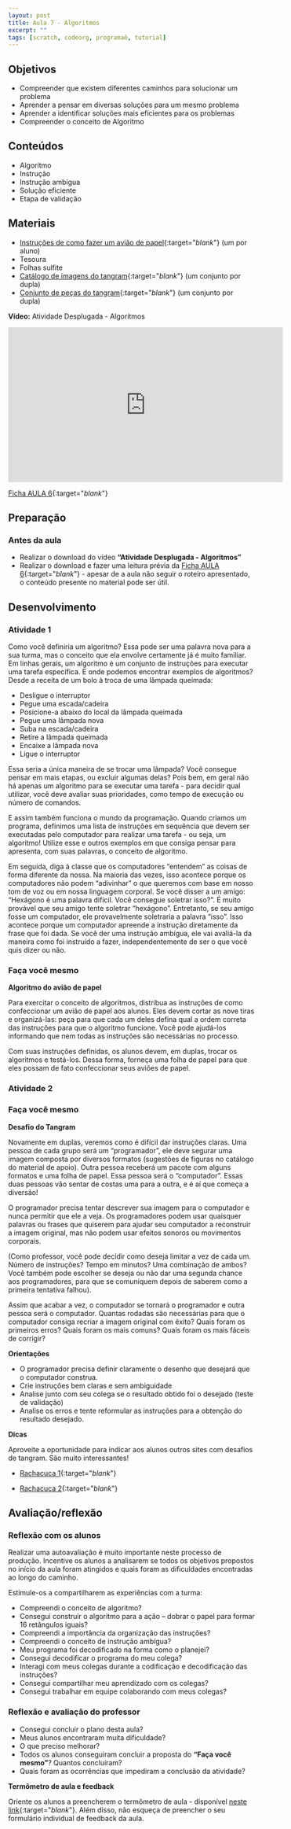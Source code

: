 ```yaml
---
layout: post
title: Aula 7 - Algoritmos
excerpt: ""
tags: [scratch, codeorg, programaê, tutorial]
---
```


## Objetivos
 - Compreender que existem diferentes caminhos para solucionar um problema
 - Aprender a pensar em diversas soluções para um mesmo problema
 - Aprender a identificar soluções mais eficientes para os problemas
 - Compreender o conceito de Algoritmo

## Conteúdos
 - Algoritmo
 - Instrução
 - Instrução ambígua
 - Solução eficiente
 - Etapa de validação

## Materiais
 - [Instruções de como fazer um avião de papel](/blocos/pdf/InstrucoesAviaoDePapel.pdf){:target="_blank_"} (um por aluno)
 - Tesoura
 - Folhas sulfite
 - [Catálogo de imagens do tangram](/blocos/pdf/CatalogoTangram.pdf){:target="_blank_"} (um conjunto por dupla)
 - [Conjunto de peças do tangram](/blocos/pdf/PecasTangram.pdf){:target="_blank_"} (um conjunto por dupla)

**Vídeo:**
Atividade Desplugada - Algoritmos

<iframe width="560" height="315" src="https://www.youtube.com/embed/gW_aPXjgBTc" frameborder="0" allowfullscreen></iframe>

[Ficha AULA 6](/blocos/pdf/Ficha%206-Algoritmos.pdf){:target="_blank_"}

## Preparação

### Antes da aula

 - Realizar o download do vídeo **“Atividade Desplugada - Algoritmos”**
 - Realizar o download e fazer uma leitura prévia da [Ficha AULA 6](/blocos/pdf/Ficha%206-Algoritmos.pdf){:target="_blank_"} - apesar de a aula não seguir o roteiro apresentado, o conteúdo presente no material pode ser útil.

## Desenvolvimento

### Atividade 1

Como você definiria um algoritmo? Essa pode ser uma palavra nova para a sua turma, mas o conceito que ela envolve certamente já é muito familiar. Em linhas gerais, um algoritmo é um conjunto de instruções para executar uma tarefa específica. E onde podemos encontrar exemplos de algoritmos? Desde a receita de um bolo à troca de uma lâmpada queimada:

- Desligue o interruptor
- Pegue uma escada/cadeira
- Posicione-a abaixo do local da lâmpada queimada
- Pegue uma lâmpada nova
- Suba na escada/cadeira
- Retire a lâmpada queimada
- Encaixe a lâmpada nova
- Ligue o interruptor

Essa seria a única maneira de se trocar uma lâmpada? Você consegue pensar em mais etapas, ou excluir algumas delas? Pois bem, em geral não há apenas um algoritmo para se executar uma tarefa - para decidir qual utilizar, você deve avaliar suas prioridades, como tempo de execução ou número de comandos.

E assim também funciona o mundo da programação. Quando criamos um programa, definimos uma lista de instruções em sequência que devem ser executadas pelo computador para realizar uma tarefa - ou seja, um algoritmo! Utilize esse e outros exemplos em que consiga pensar para apresenta, com suas palavras, o conceito de algoritmo.

Em seguida, diga à classe que os computadores “entendem” as coisas de forma diferente da nossa. Na maioria das vezes, isso acontece porque os computadores não podem “adivinhar” o que queremos com base em nosso tom de voz ou em nossa linguagem corporal. Se você disser a um amigo: “Hexágono é uma palavra difícil. Você consegue soletrar isso?”. É muito provável que seu amigo tente soletrar “hexágono”. Entretanto, se seu amigo fosse um computador, ele provavelmente soletraria a palavra “isso”. Isso acontece porque um computador apreende a instrução diretamente da frase que foi dada. Se você der uma instrução ambígua, ele vai avaliá-la da maneira como foi instruído a fazer, independentemente de ser o que você quis dizer ou não.

### Faça você mesmo

**Algoritmo do avião de papel**

Para exercitar o conceito de algoritmos, distribua as instruções de como confeccionar um avião de papel aos alunos. Eles devem cortar as nove tiras e organizá-las: peça para que cada um deles defina qual a ordem correta das instruções para que o algoritmo funcione. Você pode ajudá-los informando que nem todas as instruções são necessárias no processo.

Com suas instruções definidas, os alunos devem, em duplas, trocar os algoritmos e testá-los. Dessa forma, forneça uma folha de papel para que eles possam de fato confeccionar seus aviões de papel.




### Atividade 2

### Faça você mesmo

**Desafio do Tangram**

Novamente em duplas, veremos como é difícil dar instruções claras. Uma pessoa de cada grupo será um “programador”, ele deve segurar uma imagem composta por diversos formatos (sugestões de figuras no catálogo do material de apoio). Outra pessoa receberá um pacote com alguns formatos e uma folha de papel. Essa pessoa será o “computador”. Essas duas pessoas vão sentar de costas uma para a outra, e é aí que começa a diversão!

O programador precisa tentar descrever sua imagem para o computador e nunca permitir que ele a veja. Os programadores podem usar quaisquer palavras ou frases que quiserem para ajudar seu computador a reconstruir a imagem original, mas não podem usar efeitos sonoros ou movimentos corporais.

(Como professor, você pode decidir como deseja limitar a vez de cada um. Número de instruções? Tempo em minutos? Uma combinação de ambos? Você também pode escolher se deseja ou não dar uma segunda chance aos programadores, para que se comuniquem depois de saberem como a primeira tentativa falhou).

Assim que acabar a vez, o computador se tornará o programador e outra pessoa será o computador. Quantas rodadas são necessárias para que o computador consiga recriar a imagem original com êxito? Quais foram os primeiros erros? Quais foram os mais comuns? Quais foram os mais fáceis de corrigir?


**Orientações**

 - O programador precisa definir claramente o desenho que desejará que o computador construa.
 - Crie instruções bem claras e sem ambiguidade
 - Analise junto com seu colega se o resultado obtido foi o desejado (teste de validação)
 - Analise os erros e tente reformular as instruções para a obtenção do resultado desejado.

**Dicas**

Aproveite a oportunidade para indicar aos alunos outros sites com desafios de tangram. São muito interessantes!  

 - [Rachacuca 1](http://rachacuca.com.br/jogos/tangram/){:target="_blank_"}

 - [Rachacuca 2](http://rachacuca.com.br/jogos/tangram-32/){:target="_blank_"}


## Avaliação/reflexão

### Reflexão com os alunos

Realizar uma autoavaliação é muito importante neste processo de produção. Incentive os alunos a analisarem se todos os objetivos propostos no início da aula foram atingidos e quais foram as dificuldades encontradas ao longo do caminho.

Estimule-os a compartilharem as experiências com a turma:

 - Compreendi o conceito de algoritmo?
 - Consegui construir o algoritmo para a ação – dobrar o papel para formar 16 retângulos iguais?
 - Compreendi a importância da organização das instruções?
 - Compreendi o conceito de instrução ambígua?
 - Meu programa foi decodificado na forma como o planejei?
 - Consegui decodificar o programa do meu colega?
 - Interagi com meus colegas durante a codificação e decodificação das instruções?
 - Consegui compartilhar meu aprendizado com os colegas?
 - Consegui trabalhar em equipe colaborando com meus colegas?

### Reflexão e avaliação do professor
 - Consegui concluir o plano desta aula?
 - Meus alunos encontraram muita dificuldade?
 - O que preciso melhorar?
 - Todos os alunos conseguiram concluir a proposta do **“Faça você mesmo”**? Quantos concluíram?
 - Quais foram as ocorrências que impediram a conclusão da atividade?

 **Termômetro de aula e feedback**

 Oriente os alunos a preencherem o termômetro de aula - disponível [neste link](http://goo.gl/FbZvEh){:target="_blank_"}. Além disso, não esqueça de preencher o seu formulário individual de feedback da aula.
